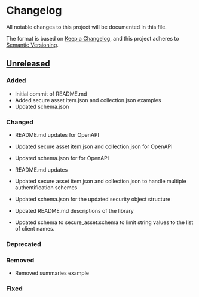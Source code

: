 # Changelog
All notable changes to this project will be documented in this file.

The format is based on [Keep a Changelog](https://keepachangelog.com/en/1.0.0/),
and this project adheres to [Semantic Versioning](https://semver.org/spec/v2.0.0.html).

## [Unreleased]

### Added
- Initial commit of README.md
- Added secure asset item.json and collection.json examples
- Updated schema.json

### Changed

- README.md updates for OpenAPI
- Updated secure asset item.json and collection.json for OpenAPI
- Updated schema.json for for OpenAPI

- README.md updates
- Updated secure asset item.json and collection.json to handle multiple authentification schemes
- Updated schema.json for the updated security object structure

- Updated README.md descriptions of the library

- Updated schema to secure_asset:schema to limit string values to the list of client names.

### Deprecated

### Removed

- Removed summaries example

### Fixed

[Unreleased]: <https://github.com/stac-extensions/secure-assets/compare/v1.0.0...HEAD>
